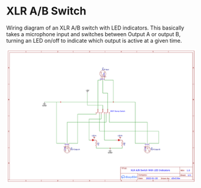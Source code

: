 # XLR A/B Switch

Wiring diagram of an XLR A/B switch with LED indicators. This basically takes a microphone input and switches between Output A or output B, turning an LED on/off to indicate which output is active at a given time.

![Diagram](https://raw.githubusercontent.com/d3vCr0w/xlr_ab_switch/main/Schematic_XLR%20A_B%20Box_2022-01-20.png)
